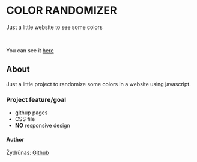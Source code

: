  # COLOR RANDOMIZER

Just a little website to see some colors

<br>

You can see it <a href="https://zydrunask.github.io/workshop-dom/">here</a>

## About

Just a little project to randomize some colors in a website using javascript.

### Project feature/goal
- githup pages
- CSS file
- **NO** responsive design

#### Author

Žydrūnas: [Github](https://github.com/ZydrunasK)